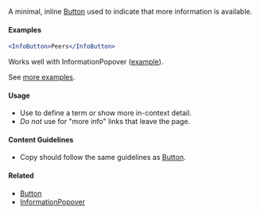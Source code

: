 A minimal, inline [Button](#!/Button) used to indicate that more information is available.

#### Examples

```jsx
<InfoButton>Peers</InfoButton>
```

Works well with InformationPopover ([example](http://ui.zenefits.com/app/stories/?selectedKind=overlays|InformationPopover&selectoryStory=triggered%20by%20InfoButton)).

See [more examples](http://ui.zenefits.com/app/stories/?selectedKind=elements|InfoButton).

#### Usage

- Use to define a term or show more in-context detail.
- _Do not_ use for "more info" links that leave the page.

#### Content Guidelines

- Copy should follow the same guidelines as [Button](#!/Button).

#### Related

- [Button](#!/Button)
- [InformationPopover](#!/InformationPopover)
